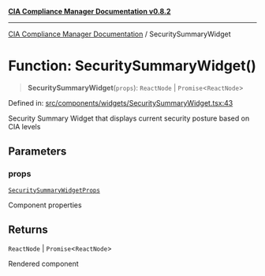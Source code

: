 [**CIA Compliance Manager Documentation v0.8.2**](../README.md)

***

[CIA Compliance Manager Documentation](../globals.md) / SecuritySummaryWidget

# Function: SecuritySummaryWidget()

> **SecuritySummaryWidget**(`props`): `ReactNode` \| `Promise`\<`ReactNode`\>

Defined in: [src/components/widgets/SecuritySummaryWidget.tsx:43](https://github.com/Hack23/cia-compliance-manager/blob/423c5d261c747ade8ca2550e176aa05168b5a31e/src/components/widgets/SecuritySummaryWidget.tsx#L43)

Security Summary Widget that displays current security posture based on CIA levels

## Parameters

### props

[`SecuritySummaryWidgetProps`](../interfaces/SecuritySummaryWidgetProps.md)

Component properties

## Returns

`ReactNode` \| `Promise`\<`ReactNode`\>

Rendered component
